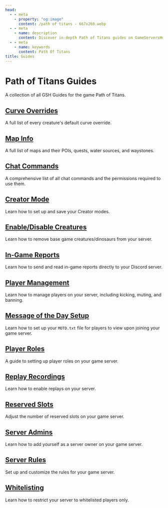 ```yaml
---
head:
  - - meta
    - property: "og:image"
      content: /path of titans - 667x260.webp
  - - meta
    - name: description
      content: Discover in-depth Path of Titans guides on GameServersHub. From managing creatures and maps to configuring player roles and chat commands, our comprehensive guides cover everything you need to enhance your gameplay and server management in the ultimate dino MMO.
  - - meta
    - name: keywords
      content: Path Of Titans
title: Guides
---
```


# Path of Titans Guides 

A collection of all GSH Guides for the game Path of Titans.

## [Curve Overrides](./curve-overrides/index)

A full list of every creature's default curve override.

## [Map Info](./maps-info/index)

A full list of maps and their POIs, quests, water sources, and waystones.

## [Chat Commands](./path-of-titans-chat-commands)

A comprehensive list of all chat commands and the permissions required to use them.

## [Creator Mode](./path-of-titans-creator-mode)

Learn how to set up and save your Creator modes.

## [Enable/Disable Creatures](./path-of-titans-enable-disable-dinosaurs)

Learn how to remove base game creatures/dinosaurs from your server.

## [In-Game Reports](./path-of-titans-in-game-reports)

Learn how to send and read in-game reports directly to your Discord server.

## [Player Management](./path-of-titans-manage-players)

Learn how to manage players on your server, including kicking, muting, and banning.

## [Message of the Day Setup](./path-of-titans-motd-setup)

Learn how to set up your `MOTD.txt` file for players to view upon joining your game server.

## [Player Roles](./path-of-titans-player-roles)

A guide to setting up player roles on your game server.

## [Replay Recordings](./path-of-titans-replay-recordings)

Learn how to enable replays on your server.

## [Reserved Slots](./path-of-titans-reserved-slots)

Adjust the number of reserved slots on your game server.

## [Server Admins](./path-of-titans-server-admins)

Learn how to add yourself as a server owner on your game server.

## [Server Rules](./path-of-titans-server-rules)

Set up and customize the rules for your game server.

## [Whitelisting](./path-of-titans-whitelist)

Learn how to restrict your server to whitelisted players only.
